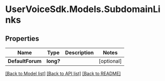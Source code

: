 # UserVoiceSdk.Models.SubdomainLinks
## Properties

Name | Type | Description | Notes
------------ | ------------- | ------------- | -------------
**DefaultForum** | **long?** |  | [optional] 

[[Back to Model list]](../README.md#documentation-for-models) [[Back to API list]](../README.md#documentation-for-api-endpoints) [[Back to README]](../README.md)

